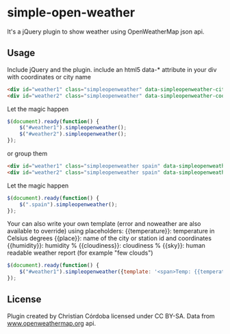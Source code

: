simple-open-weather
===================

It's a jQuery plugin to show weather using OpenWeatherMap json api.


Usage
-----
Include jQuery and the plugin.
include an html5 data-* attribute in your div with coordinates or city name

```html
<div id="weather1" class="simpleopenweather" data-simpleopenweather-city="alcoy, alicante"></div>
<div id="weather2" class="simpleopenweather" data-simpleopenweather-coord="38.701052,-0.464172"></div>
```

Let the magic happen

```js
$(document).ready(function() {
	$("#weather1").simpleopenweather();
	$("#weather2").simpleopenweather();
});
```
or group them

```html
<div id="weather1" class="simpleopenweather spain" data-simpleopenweather-city="alcoy, alicante"></div>
<div id="weather2" class="simpleopenweather spain" data-simpleopenweather-city="madrid"></div>
```

Let the magic happen

```js
$(document).ready(function() {
	$(".spain").simpleopenweather();
});
```

Your can also write your own template (error and noweather are also available to override) using placeholders:
{{temperature}}: temperature in Celsius degrees
{{place}}: name of the city or station id and coordinates
{{humidity}}: humidity %
{{cloudiness}}: cloudiness %
{{sky}}: human readable weather report (for example "few clouds")

```js
$(document).ready(function() {
	$("#weather1").simpleopenweather({template: '<span>Temp: {{temperature}} ºC </span>', error: '<p>error</p>', noweather: '<p> there isn't any weather station arround</p>'});
});
```

License
-------
Plugin created by Christian Córdoba licensed under CC BY-SA. Data from www.openweathermap.org api.
